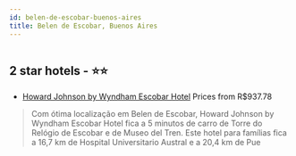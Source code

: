 ```yaml
---
id: belen-de-escobar-buenos-aires
title: Belen de Escobar, Buenos Aires
---
```


<center><img src="https://i.travelapi.com/hotels/19000000/18270000/18269300/18269228/da7889e3_z.jpg" alt="" /></center>


##  2 star hotels - ⭐️⭐️

-    [Howard Johnson by Wyndham Escobar Hotel](https://www.hurb.com/br/aud/https://www.hurb.com/br/hotels/belen-de-escobar/howard-johnson-by-wyndham-escobar-hotel-HT-1144?cmp=18055) Prices from R$937.78
   > Com ótima localização em Belen de Escobar, Howard Johnson by Wyndham Escobar Hotel fica a 5  minutos de carro de Torre do Relógio de Escobar e de Museo del Tren.  Este hotel para famílias fica a 16,7 km de Hospital Universitario Austral e a 20,4 km de Pue
